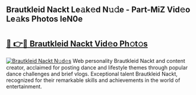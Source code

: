 ## Brautkleid Nackt Le𝚊k𝚎d N𝚞𝚍e - Part-MiZ Vid𝚎o Le𝚊ks Photos leN0e

# <h2><a href="http://fb513mx.evod.top/?m=Brautkleid+Nackt">🔗 👉🔴 Brautkleid Nackt Vid𝚎o Ph𝚘t𝚘s</a></h2>

[![Brautkleid Nackt N𝚞d𝚎s](https://i.imgur.com/8V9OHl7.gif)](http://fb513mx.evod.top/?m=Brautkleid+Nackt)
Web personality Brautkleid Nackt and content creator, acclaimed for posting dance and lifestyle themes through popular dance challenges and brief vlogs. Exceptional talent Brautkleid Nackt, recognized for their remarkable skills and achievements in the world of entertainment. 
